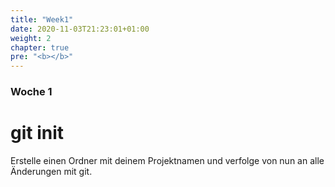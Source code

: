 ```yaml
---
title: "Week1"
date: 2020-11-03T21:23:01+01:00
weight: 2
chapter: true
pre: "<b></b>"
---
```


### Woche 1

# git init

Erstelle einen Ordner mit deinem Projektnamen und verfolge von nun an alle Änderungen mit git.
